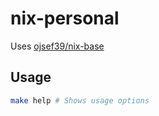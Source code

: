 # nix-personal

Uses [ojsef39/nix-base](https://github.com/ojsef39/nix-base)

## Usage

```sh
make help # Shows usage options
```
